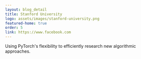 ```yaml
---
layout: blog_detail
title: Stanford University
logo: assets/images/stanford-university.png
featured-home: true
order: 5
link: https://www.facebook.com
---
```


Using PyTorch's flexibility to efficiently research new algorithmic approaches.
